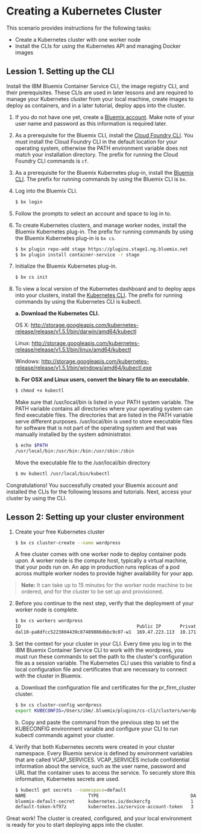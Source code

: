 # Creating a Kubernetes Cluster 

This scenario provides instructions for the following tasks:
- Create a Kubernetes cluster with one worker node
- Install the CLIs for using the Kubernetes API and managing Docker images


## Lession 1. Setting up the CLI

Install the IBM Bluemix Container Service CLI, the image registry CLI, and their prerequisites. These CLIs are used in later lessons and are required to manage your Kubernetes cluster from your local machine, create images to deploy as containers, and in a later tutorial, deploy apps into the cluster. 

1. If you do not have one yet, create a [Bluemix account](https://console.ng.bluemix.net/registration/). Make note of your user name and password as this information is required later.


2. As a prerequisite for the Bluemix CLI, install the [Cloud Foundry CLI](https://github.com/cloudfoundry/cli/releases). You must install the Cloud Foundry CLI in the default location for your operating system, otherwise the PATH environment variable does not match your installation directory. The prefix for running the Cloud Foundry CLI commands is `cf`.


3. As a prerequisite for the Bluemix Kubernetes plug-in, install the [Bluemix CLI](http://clis.ng.bluemix.net/ui/home.html). The prefix for running commands by using the Bluemix CLI is `bx`.


4. Log into the Bluemix CLI. 
    ```bash
    $ bx login
    ```

5. Follow the prompts to select an account and space to log in to.


6. To create Kubernetes clusters, and manage worker nodes, install the Bluemix Kubernetes plug-in. The prefix for running commands by using the Bluemix Kubernetes plug-in is `bx cs`. 
    ```bash
    $ bx plugin repo-add stage https://plugins.stage1.ng.bluemix.net
    $ bx plugin install container-service -r stage
    ```

7. Initialize the Bluemix Kubernetes plug-in. 
    ```bash
    $ bx cs init 
    ```

8. To view a local version of the Kubernetes dashboard and to deploy apps into your clusters, install the [Kubernetes CLI](https://kubernetes.io/docs/user-guide/prereqs/). The prefix for running commands by using the Kubernetes CLI is kubectl.

    **a. Download the Kubernetes CLI.**
    
    OS X: http://storage.googleapis.com/kubernetes-release/release/v1.5.1/bin/darwin/amd64/kubectl
    
    Linux: http://storage.googleapis.com/kubernetes-release/release/v1.5.1/bin/linux/amd64/kubectl

    Windows: http://storage.googleapis.com/kubernetes-release/release/v1.5.1/bin/windows/amd64/kubectl.exe
    
    **b. For OSX and Linux users, convert the binary file to an executable.**
    
    ```bash
    $ chmod +x kubectl
    ```
    Make sure that /usr/local/bin is listed in your PATH system variable. The PATH variable contains all directories where your operating system can find executable files. The directories that are listed in the PATH variable serve different purposes. /usr/local/bin is used to store executable files for software that is not part of the operating system and that was manually installed by the system administrator. 

    ```bash
    $ echo $PATH
    /usr/local/bin:/usr/bin:/bin:/usr/sbin:/sbin
    ```
    Move the executable file to the /usr/local/bin directory
    ```bash
    $ mv kubectl /usr/local/bin/kubectl
    ```

Congratulations! You successfully created your Bluemix account and installed the CLIs for the following lessons and tutorials. Next, access your cluster by using the CLI.

## Lesson 2: Setting up your cluster environment

1. Create your free Kubernetes cluster
    ```bash
    $ bx cs cluster-create --name wordpress
    ```
    A free cluster comes with one worker node to deploy container pods upon. A worker node is the compute host, typically a virtual machine, that your pods run on. An app in production runs replicas of a pod across multiple worker nodes to provide higher availability for your app.
    
> **Note:** It can take up to 15 minutes for the worker node machine to be ordered, and for the cluster to be set up and provisioned. 

2. Before you continue to the next step, verify that the deployment of your worker node is complete. 
    ```bash
    $ bx cs workers wordpress
    ID                                           Public IP       Private IP    Machine Type  State     Status   
    dal10-pa8dfcc5223804439c87489886dbbc9c07-w1  169.47.223.113  10.171.42.93  free         deployed  Deploy Automation Successful   
    ```
    
3. Set the context for your cluster in your CLI. Every time you log in to the IBM Bluemix Container Service CLI to work with the wordpress, you must run these commands to set the path to the cluster's configuration file as a session variable. The Kubernetes CLI uses this variable to find a local configuration file and certificates that are necessary to connect with the cluster in Bluemix.
    
    a. Download the configuration file and certificates for the pr_firm_cluster cluster. 
    ```bash
    $ bx cs cluster-config wordpress
    export KUBECONFIG=/Users/ibm/.bluemix/plugins/cs-cli/clusters/wordpress/kube-config-dal10-wordpress.yml
    ```
    b. Copy and paste the command from the previous step to set the KUBECONFIG environment variable and configure your CLI to run kubectl commands against your cluster. 
    
4. Verify that both Kubernetes secrets were created in your cluster namespace. Every Bluemix service is defined by environment variables that are called VCAP_SERVICES. VCAP_SERVICES include confidential information about the service, such as the user name, password and URL that the container uses to access the service. To securely store this information, Kubernetes secrets are used.  
    ```bash
    $ kubectl get secrets --namespace=default
    NAME                       TYPE                                  DATA      AGE
    bluemix-default-secret     kubernetes.io/dockercfg               1         1h
    default-token-kf97z        kubernetes.io/service-account-token   3         1h
    ```
Great work! The cluster is created, configured, and your local environment is ready for you to start deploying apps into the cluster.